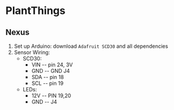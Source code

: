 # PlantThings
## Nexus 
1. Set up Arduino: download `Adafruit SCD30` and all dependencies 
2. Sensor Wiring: 
    - SCD30: 
        - VIN -- pin 24, 3V
        - GND -- GND J4
        - SDA -- pin 18
        - SCL -- pin 19
    - LEDs: 
        - 12V -- PIN 19,20
        - GND -- J4

